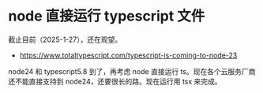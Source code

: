 # node 直接运行 typescript 文件

截止目前（2025-1-27），还在观望。

- https://www.totaltypescript.com/typescript-is-coming-to-node-23

node24 和 typescript5.8 到了，再考虑 node 直接运行 ts。现在各个云服务厂商还不能直接支持到 node24，还要很长的路。现在运行用 tsx 来完成。

